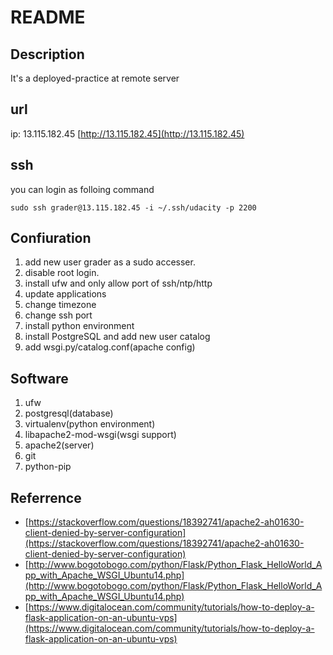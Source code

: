 # README
## Description
It's a deployed-practice at remote server
## url
ip: 13.115.182.45
[http://13.115.182.45](http://13.115.182.45)
## ssh
you can login as folloing command

```sudo ssh grader@13.115.182.45 -i ~/.ssh/udacity -p 2200```
## Confiuration
1. add new user grader as a sudo accesser.
2. disable root login.
3. install ufw and only allow port of ssh/ntp/http
4. update applications
5. change timezone
6. change ssh port
7. install python environment
8. install PostgreSQL and add new user catalog
9. add wsgi.py/catalog.conf(apache config)
## Software
1. ufw
2. postgresql(database)
3. virtualenv(python environment)
4. libapache2-mod-wsgi(wsgi support)
5. apache2(server)
6. git
7. python-pip
## Referrence
- [https://stackoverflow.com/questions/18392741/apache2-ah01630-client-denied-by-server-configuration](https://stackoverflow.com/questions/18392741/apache2-ah01630-client-denied-by-server-configuration)
- [http://www.bogotobogo.com/python/Flask/Python_Flask_HelloWorld_App_with_Apache_WSGI_Ubuntu14.php](http://www.bogotobogo.com/python/Flask/Python_Flask_HelloWorld_App_with_Apache_WSGI_Ubuntu14.php)
- [https://www.digitalocean.com/community/tutorials/how-to-deploy-a-flask-application-on-an-ubuntu-vps](https://www.digitalocean.com/community/tutorials/how-to-deploy-a-flask-application-on-an-ubuntu-vps)

